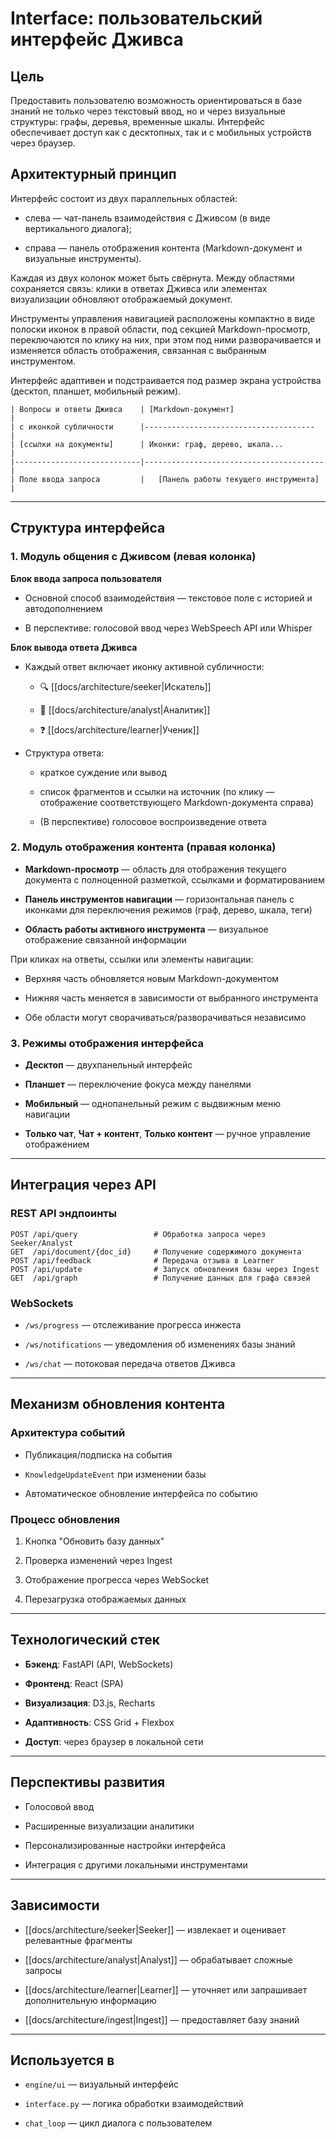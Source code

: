 # Interface: пользовательский интерфейс Дживса

## Цель

Предоставить пользователю возможность ориентироваться в базе знаний не только через текстовый ввод, но и через визуальные структуры: графы, деревья, временные шкалы. Интерфейс обеспечивает доступ как с десктопных, так и с мобильных устройств через браузер.

## Архитектурный принцип

Интерфейс состоит из двух параллельных областей:

- слева — чат-панель взаимодействия с Дживсом (в виде вертикального диалога);
    
- справа — панель отображения контента (Markdown-документ и визуальные инструменты).
    

Каждая из двух колонок может быть свёрнута. Между областями сохраняется связь: клики в ответах Дживса или элементах визуализации обновляют отображаемый документ.

Инструменты управления навигацией расположены компактно в виде полоски иконок в правой области, под секцией Markdown-просмотр, переключаются по клику на них, при этом под ними разворачивается и изменяется область отображения, связанная с выбранным инструментом.

Интерфейс адаптивен и подстраивается под размер экрана устройства (десктоп, планшет, мобильный режим).

```
| Вопросы и ответы Дживса    | [Markdown-документ]                    |
| с иконкой субличности      |--------------------------------------  | 
| [ссылки на документы]      | Иконки: граф, дерево, шкала...         |
|----------------------------|----------------------------------------|
| Поле ввода запроса         |   [Панель работы текущего инструмента] |
```

---

## Структура интерфейса

### 1. Модуль общения с Дживсом (левая колонка)

**Блок ввода запроса пользователя**

- Основной способ взаимодействия — текстовое поле с историей и автодополнением
    
- В перспективе: голосовой ввод через WebSpeech API или Whisper
    

**Блок вывода ответа Дживса**

- Каждый ответ включает иконку активной субличности:
    
    - 🔍 [[docs/architecture/seeker|Искатель]]
        
    - 🧠 [[docs/architecture/analyst|Аналитик]]
        
    - ❓ [[docs/architecture/learner|Ученик]]
        
- Структура ответа:
    
    - краткое суждение или вывод
        
    - список фрагментов и ссылки на источник (по клику — отображение соответствующего Markdown-документа справа)
        
    - (В перспективе) голосовое воспроизведение ответа
        

### 2. Модуль отображения контента (правая колонка)

- **Markdown-просмотр** — область для отображения текущего документа с полноценной разметкой, ссылками и форматированием
    
- **Панель инструментов навигации** — горизонтальная панель с иконками для переключения режимов (граф, дерево, шкала, теги)
    
- **Область работы активного инструмента** — визуальное отображение связанной информации
    

При кликах на ответы, ссылки или элементы навигации:

- Верхняя часть обновляется новым Markdown-документом
    
- Нижняя часть меняется в зависимости от выбранного инструмента
    
- Обе области могут сворачиваться/разворачиваться независимо
    

### 3. Режимы отображения интерфейса

- **Десктоп** — двухпанельный интерфейс
    
- **Планшет** — переключение фокуса между панелями
    
- **Мобильный** — однопанельный режим с выдвижным меню навигации
    
- **Только чат**, **Чат + контент**, **Только контент** — ручное управление отображением
    

---

## Интеграция через API

### REST API эндпоинты

```
POST /api/query                 # Обработка запроса через Seeker/Analyst
GET  /api/document/{doc_id}     # Получение содержимого документа
POST /api/feedback              # Передача отзыва в Learner
POST /api/update                # Запуск обновления базы через Ingest
GET  /api/graph                 # Получение данных для графа связей
```

### WebSockets

- `/ws/progress` — отслеживание прогресса инжеста
    
- `/ws/notifications` — уведомления об изменениях базы знаний
    
- `/ws/chat` — потоковая передача ответов Дживса
    

---

## Механизм обновления контента

### Архитектура событий

- Публикация/подписка на события
    
- `KnowledgeUpdateEvent` при изменении базы
    
- Автоматическое обновление интерфейса по событию
    

### Процесс обновления

1. Кнопка "Обновить базу данных"
    
2. Проверка изменений через Ingest
    
3. Отображение прогресса через WebSocket
    
4. Перезагрузка отображаемых данных
    

---

## Технологический стек

- **Бэкенд**: FastAPI (API, WebSockets)
    
- **Фронтенд**: React (SPA)
    
- **Визуализация**: D3.js, Recharts
    
- **Адаптивность**: CSS Grid + Flexbox
    
- **Доступ**: через браузер в локальной сети
    

---

## Перспективы развития

- Голосовой ввод
    
- Расширенные визуализации аналитики
    
- Персонализированные настройки интерфейса
    
- Интеграция с другими локальными инструментами
    

---

## Зависимости

- [[docs/architecture/seeker|Seeker]] — извлекает и оценивает релевантные фрагменты
    
- [[docs/architecture/analyst|Analyst]] — обрабатывает сложные запросы
    
- [[docs/architecture/learner|Learner]] — уточняет или запрашивает дополнительную информацию
    
- [[docs/architecture/ingest|Ingest]] — предоставляет базу знаний
    

---

## Используется в

- `engine/ui` — визуальный интерфейс
    
- `interface.py` — логика обработки взаимодействий
    
- `chat_loop` — цикл диалога с пользователем